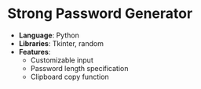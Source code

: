 # Strong Password Generator

- **Language**: Python
- **Libraries**: Tkinter, random
- **Features**:
  - Customizable input
  - Password length specification
  - Clipboard copy function
